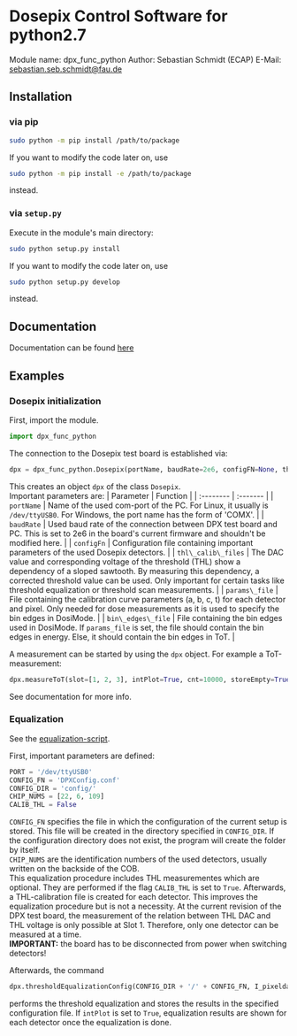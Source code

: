 # Dosepix Control Software for python2.7
Module name: dpx\_func\_python
Author: Sebastian Schmidt (ECAP)
E-Mail: sebastian.seb.schmidt@fau.de

## Installation
### via pip
```bash
sudo python -m pip install /path/to/package
```
If you want to modify the code later on, use 
```bash
sudo python -m pip install -e /path/to/package
```
instead.

### via `setup.py`
Execute in the module's main directory:
```bash
sudo python setup.py install
```
If you want to modify the code later on, use 
```bash
sudo python setup.py develop
```
instead.

## Documentation
Documentation can be found [here](doc/_build/html/index.html)

## Examples
### Dosepix initialization
First, import the module.
```python
import dpx_func_python
```

The connection to the Dosepix test board is established via:
```python
dpx = dpx_func_python.Dosepix(portName, baudRate=2e6, configFN=None, thl_calib_files=None, params_file=None, bin_edges_file=None)
```

This creates an object `dpx` of the class `Dosepix`.  
Important parameters are:
| Parameter | Function |
| :-------- | :------- |
| `portName`          | Name of the used com-port of the PC. For Linux, it usually is `/dev/ttyUSB0`. For Windows, the port name has the form of 'COMX'. |
| `baudRate`          | Used baud rate of the connection between DPX test board and PC. This is set to 2e6 in the board's current firmware and shouldn't be modified here. |
| `configFn`          | Configuration file containing important parameters of the used Dosepix detectors. |
| `thl\_calib\_files` | The DAC value and corresponding voltage of the threshold (THL) show a dependency of a sloped sawtooth. By measuring this dependency, a corrected threshold value can be used. Only important for certain tasks like threshold equalization or threshold scan measurements. |
| `params\_file`      | File containing the calibration curve parameters (a, b, c, t) for each detector and pixel. Only needed for dose measurements as it is used to specify the bin edges in DosiMode. |
| `bin\_edges\_file`  | File containing the bin edges used in DosiMode. If `params_file` is set, the file should contain the bin edges in energy. Else, it should contain the bin edges in ToT. |

A measurement can be started by using the `dpx` object. For example a ToT-measurement:
```python
dpx.measureToT(slot=[1, 2, 3], intPlot=True, cnt=10000, storeEmpty=True, logTemp=True)
```
See documentation for more info.

### Equalization
See the [equalization-script](examples/equalization.py).

First, important parameters are defined:
```python
PORT = '/dev/ttyUSB0'
CONFIG_FN = 'DPXConfig.conf'
CONFIG_DIR = 'config/'
CHIP_NUMS = [22, 6, 109]
CALIB_THL = False
```
`CONFIG_FN` specifies the file in which the configuration of the current setup is stored. This file will be created in the directory specified in `CONFIG_DIR`.  If the configuration directory does not exist, the program will create the folder by itself.  
`CHIP_NUMS` are the identification numbers of the used detectors, usually written on the backside of the COB.  
This equalization procedure includes THL measurementes which are optional. They are performed if the flag `CALIB_THL` is set to `True`. Afterwards, a THL-calibration file is created for each detector. This improves the equalization procedure but is not a necessity. At the current revision of the DPX test board, the measurement of the relation between THL DAC and THL voltage is only possible at Slot 1. Therefore, only one detector can be measured at a time.  
**IMPORTANT:** the board has to be disconnected from power when switching detectors!  

Afterwards, the command 
```python
dpx.thresholdEqualizationConfig(CONFIG_DIR + '/' + CONFIG_FN, I_pixeldac=None, reps=1, intPlot=False, resPlot=True)
```
performs the threshold equalization and stores the results in the specified configuration file. If `intPlot` is set to `True`, equalization results are shown for each detector once the equalization is done.


